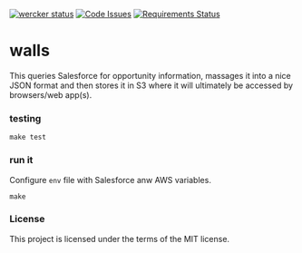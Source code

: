 [![wercker status](https://app.wercker.com/status/3248476a5b668c63d8231ed2bf3b1e47/m "wercker status")](https://app.wercker.com/project/bykey/3248476a5b668c63d8231ed2bf3b1e47)
[![Code Issues](https://www.quantifiedcode.com/api/v1/project/6ace56537d544b3cba66e6731d715b9e/badge.svg)](https://www.quantifiedcode.com/app/project/6ace56537d544b3cba66e6731d715b9e)
[![Requirements Status](https://requires.io/github/texastribune/walls/requirements.svg?branch=master)](https://requires.io/github/texastribune/walls/requirements/?branch=master)

# walls

This queries Salesforce for opportunity information, massages it into a nice JSON format and then stores it in S3 where it will ultimately be accessed by browsers/web app(s). 

### testing

`make test`

### run it

Configure `env` file with Salesforce anw AWS variables.

`make`

### License

This project is licensed under the terms of the MIT license.
